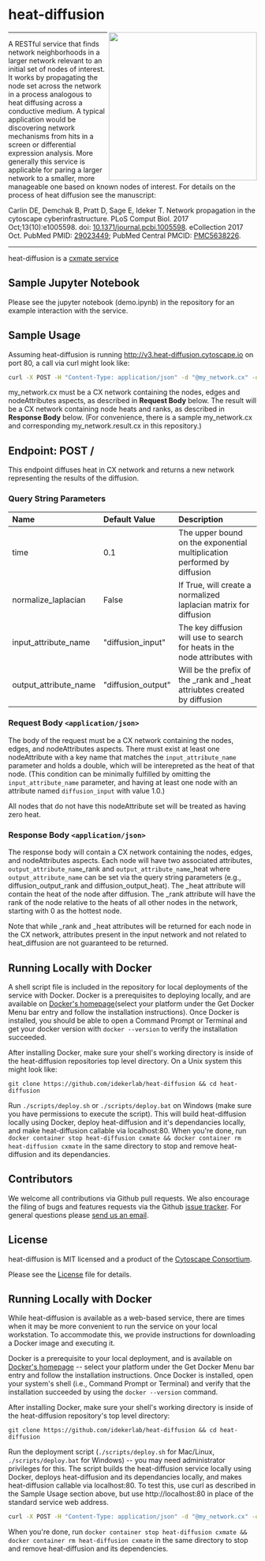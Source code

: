 heat-diffusion
==============

<img align="right" height="300" src="http://www.cytoscape.org/images/logo/cy3logoOrange.svg">

---

A RESTful service that finds network neighborhoods in a larger network relevant to an initial set 
of nodes of interest. It works by propagating the node set across the network in a process 
analogous to heat diffusing across a conductive medium. A typical application would be discovering 
network mechanisms from hits in a screen or differential expression analysis. More generally this 
service is applicable for paring a larger network to a smaller, more manageable one based on known 
nodes of interest. For details on the process of heat diffusion see the manuscript:


Carlin DE, Demchak B, Pratt D, Sage E, Ideker T. Network propagation in the cytoscape 
cyberinfrastructure. PLoS Comput Biol. 2017 Oct;13(10):e1005598. 
doi: [10.1371/journal.pcbi.1005598](https://doi.org/10.1371/journal.pcbi.1005598). 
eCollection 2017 Oct. PubMed PMID: [29023449](https://pubmed.ncbi.nlm.nih.gov/29023449); 
PubMed Central PMCID: [PMC5638226](https://www.ncbi.nlm.nih.gov/pmc/articles/PMC5638226/).

---

heat-diffusion is a [cxmate service](https://github.com/cxmate/cxmate) 
## Sample Jupyter Notebook
Please see the jupyter notebook (demo.ipynb) in the repository for an example interaction with the service. 

## Sample Usage
Assuming heat-diffusion is running http://v3.heat-diffusion.cytoscape.io on port 80, a call via curl might look like:

```bash
curl -X POST -H "Content-Type: application/json" -d "@my_network.cx" -o "my_network.result.cx" "http://v3.heat-diffusion.cytoscape.io:80?time=0.5"
```

my_network.cx must be a CX network containing the nodes, edges and nodeAttributes aspects, as described in **Request Body** below. The result will be a CX network containing node heats and ranks, as described in **Response Body** below. (For convenience, there is a sample my_network.cx and corresponding my_network.result.cx in this repository.)

## Endpoint: POST /
This endpoint diffuses heat in CX network and returns a new network representing the results of the diffusion.

### Query String Parameters

| Name                  | Default Value      | Description                                                                |
|:--------------------- |:------------------ |:-------------------------------------------------------------------------- |
| time                  | 0.1                | The upper bound on the exponential multiplication performed by diffusion   |
| normalize_laplacian   | False              | If True, will create a normalized laplacian matrix for diffusion           | 
| input_attribute_name  | "diffusion_input"  | The key diffusion will use to search for heats in the node attributes with |
| output_attribute_name | "diffusion_output" | Will be the prefix of the _rank and _heat attriubtes created by diffusion  |  

### Request Body `<application/json>`
The body of the request must be a CX network containing the nodes, edges, and nodeAttributes aspects. There must exist at least one nodeAttribute with a key name that matches the `input_attribute_name` parameter and holds a double, which will be interepreted as the heat of that node. (This condition can be minimally fulfilled by omitting the `input_attribute_name` parameter, and having at least one node with an attribute named `diffusion_input` with value 1.0.)

All nodes that do not have this nodeAttribute set will be treated as having zero heat. 

### Response Body `<application/json>`
The response body will contain a CX network containing the nodes, edges, and nodeAttributes aspects. Each node will have two associated attributes, `output_attribute_name`\_rank and `output_attribute_name`\_heat where `output_attribute_name` can be set via the query string parameters (e.g., diffusion_output_rank and diffusion_output_heat). The \_heat attribute will contain the heat of the node after diffusion. The \_rank attribute will have the rank of the node relative to the heats of all other nodes in the network, starting with 0 as the hottest node.

Note that while \_rank and \_heat attributes will be returned for each node in the CX network, attributes present in the input network and not related to heat_diffusion are not guaranteed to be returned.

Running Locally with Docker
---------------------------
A shell script file is included in the repository for local deployments of the service with Docker. Docker is a prerequisites to deploying locally, and are available on [Docker's homepage](https://www.docker.com/)(select your platform under the Get Docker Menu bar entry and follow the installation instructions). Once Docker is installed, you should be able to open a Command Prompt or Terminal and get your docker version with `docker --version` to verify the installation succeeded.

After installing Docker, make sure your shell's working directory is inside of the heat-diffusion repositories top level directory. On a Unix system this might look like: 

```
git clone https://github.com/idekerlab/heat-diffusion && cd heat-diffusion
```

 Run `./scripts/deploy.sh` or `./scripts/deploy.bat` on Windows (make sure you have permissions to execute the script). This will build heat-diffusion locally using Docker, deploy heat-diffusion and it's dependancies locally, and make heat-diffusion callable via localhost:80. When you're done, run `docker container stop heat-diffusion cxmate && docker container rm heat-diffusion cxmate` in the same directory to stop and remove heat-diffusion and its dependancies.

Contributors
------------

We welcome all contributions via Github pull requests. We also encourage the filing of bugs and features requests via the Github [issue tracker](https://github.com/idekerlab/heat-diffusion/issues/new). For general questions please [send us an email](edsage@ucsd.edu).

License
-------

heat-diffusion is MIT licensed and a product of the [Cytoscape Consortium](http://www.cytoscapeconsortium.org).

Please see the [License](https://github.com/cxmate/cxmate/blob/master/LICENSE) file for details.

## Running Locally with Docker

While heat-diffusion is available as a web-based service, there are times when it may be more convenient to run
the service on your local workstation. To accommodate this, we provide instructions for downloading a Docker image
and executing it.

Docker is a prerequisite to your local deployment, and is available on [Docker's homepage](https://www.docker.com/) -- select your platform under the Get Docker Menu bar entry and follow the installation instructions. Once Docker is installed, open your system's shell (i.e., Command Prompt or Terminal) and verify that the installation succeeded by using the `docker --version` command.

After installing Docker, make sure your shell's working directory is inside of the heat-diffusion repository's top level directory: 

```
git clone https://github.com/idekerlab/heat-diffusion && cd heat-diffusion
```

Run the deployment script (`./scripts/deploy.sh` for Mac/Linux, `./scripts/deploy.bat` for Windows) -- you may need administrator
privileges for this. The script builds the heat-diffusion service locally using Docker, deploys heat-diffusion and its dependancies locally, and makes heat-diffusion callable via localhost:80. To test this, use curl as described in the Sample Usage section above,
but use http://localhost:80 in place of the standard service web address.

```bash
curl -X POST -H "Content-Type: application/json" -d "@my_network.cx" -o "my_network.result.cx" "http://localhost:80?time=0.5"
```

When you're done, run `docker container stop heat-diffusion cxmate && docker container rm heat-diffusion cxmate` in the same directory to stop and remove heat-diffusion and its dependencies.
